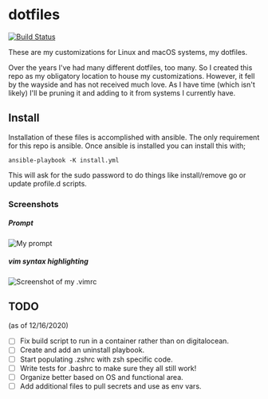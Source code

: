 # dotfiles

[![Build Status](https://drone.chadmayfield.com/api/badges/chadmayfield/dotfiles/status.svg)](https://drone.chadmayfield.com/chadmayfield/dotfiles)

These are my customizations for Linux and macOS systems, my dotfiles.

Over the years I've had many different dotfiles, too many. So I created this repo as my obligatory location to house my customizations. However, it fell by the wayside and has not received much love. As I have time (which isn't likely) I'll be pruning it and adding to it from systems I currently have.


## Install
Installation of these files is accomplished with ansible. The only requirement for this repo is ansible. Once ansible is installed you can install this with;
```
ansible-playbook -K install.yml
```
This will ask for the sudo password to do things like install/remove go or update profile.d scripts.

### Screenshots

##### Prompt
![My prompt](http://i.imgur.com/gvGk25zl.png)

##### vim syntax highlighting
![Screenshot of my .vimrc](http://i.imgur.com/yxtMt8Ql.png)

## TODO
(as of 12/16/2020)
- [ ] Fix build script to run in a container rather than on digitalocean.
- [ ] Create and add an uninstall playbook.
- [ ] Start populating .zshrc with zsh specific code.
- [ ] Write tests for .bashrc to make sure they all still work!
- [ ] Organize better based on OS and functional area.
- [ ] Add additional files to pull secrets and use as env vars.
